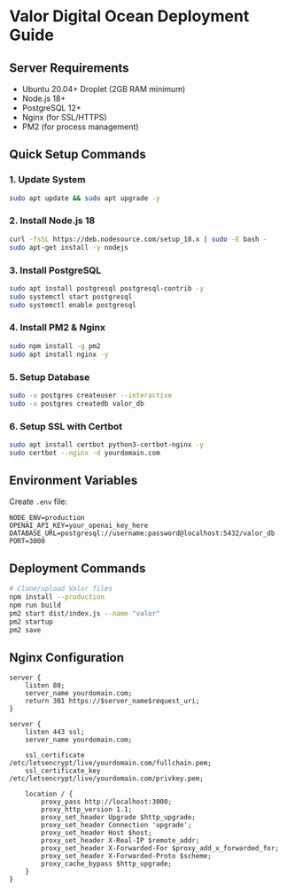 # Valor Digital Ocean Deployment Guide

## Server Requirements
- Ubuntu 20.04+ Droplet (2GB RAM minimum)
- Node.js 18+
- PostgreSQL 12+
- Nginx (for SSL/HTTPS)
- PM2 (for process management)

## Quick Setup Commands

### 1. Update System
```bash
sudo apt update && sudo apt upgrade -y
```

### 2. Install Node.js 18
```bash
curl -fsSL https://deb.nodesource.com/setup_18.x | sudo -E bash -
sudo apt-get install -y nodejs
```

### 3. Install PostgreSQL
```bash
sudo apt install postgresql postgresql-contrib -y
sudo systemctl start postgresql
sudo systemctl enable postgresql
```

### 4. Install PM2 & Nginx
```bash
sudo npm install -g pm2
sudo apt install nginx -y
```

### 5. Setup Database
```bash
sudo -u postgres createuser --interactive
sudo -u postgres createdb valor_db
```

### 6. Setup SSL with Certbot
```bash
sudo apt install certbot python3-certbot-nginx -y
sudo certbot --nginx -d yourdomain.com
```

## Environment Variables
Create `.env` file:
```
NODE_ENV=production
OPENAI_API_KEY=your_openai_key_here
DATABASE_URL=postgresql://username:password@localhost:5432/valor_db
PORT=3000
```

## Deployment Commands
```bash
# Clone/upload Valor files
npm install --production
npm run build
pm2 start dist/index.js --name "valor"
pm2 startup
pm2 save
```

## Nginx Configuration
```nginx
server {
    listen 80;
    server_name yourdomain.com;
    return 301 https://$server_name$request_uri;
}

server {
    listen 443 ssl;
    server_name yourdomain.com;
    
    ssl_certificate /etc/letsencrypt/live/yourdomain.com/fullchain.pem;
    ssl_certificate_key /etc/letsencrypt/live/yourdomain.com/privkey.pem;
    
    location / {
        proxy_pass http://localhost:3000;
        proxy_http_version 1.1;
        proxy_set_header Upgrade $http_upgrade;
        proxy_set_header Connection 'upgrade';
        proxy_set_header Host $host;
        proxy_set_header X-Real-IP $remote_addr;
        proxy_set_header X-Forwarded-For $proxy_add_x_forwarded_for;
        proxy_set_header X-Forwarded-Proto $scheme;
        proxy_cache_bypass $http_upgrade;
    }
}
```